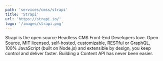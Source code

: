 ```yaml
---
path: 'services/cmss/strapi'
title: 'Strapi'
url: 'https://strapi.io/'
logo: '/images/strapi.png'
---
```


Strapi is the open source Headless CMS Front-End Developers love. Open Source, MIT licensed, self-hosted, customizable, RESTful or GraphQL, 100% JavaScript (built on Node.js) and extensible by design, you keep control and deliver faster. Building a Content API has never been easier.
